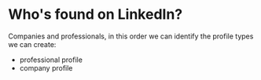 # Who's found on LinkedIn?



Companies and professionals, in this order we can identify the profile types we can create:

* professional profile
* company profile
